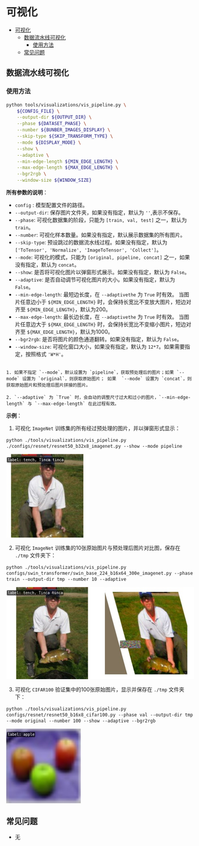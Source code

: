 # 可视化

<!-- TOC -->

- [可视化](#可视化)
  - [数据流水线可视化](#数据流水线可视化)
    - [使用方法](#使用方法)
  - [常见问题](#常见问题)

<!-- TOC -->

## 数据流水线可视化

### 使用方法

```bash
python tools/visualizations/vis_pipeline.py \
    ${CONFIG_FILE} \
    --output-dir ${OUTPUT_DIR} \
    --phase ${DATASET_PHASE} \
    --number ${BUNBER_IMAGES_DISPLAY} \
    --skip-type ${SKIP_TRANSFORM_TYPE} \
    --mode ${DISPLAY_MODE} \
    --show \
    --adaptive \
    --min-edge-length ${MIN_EDGE_LENGTH} \
    --max-edge-length ${MAX_EDGE_LENGTH} \
    --bgr2rgb \
    --window-size ${WINDOW_SIZE}
```

**所有参数的说明**：

- `config` : 模型配置文件的路径。
- `--output-dir`: 保存图片文件夹，如果没有指定，默认为 `''`,表示不保存。
- `--phase`: 可视化数据集的阶段，只能为 `[train, val, test]` 之一，默认为 `train`。
- `--number`: 可视化样本数量。如果没有指定，默认展示数据集的所有图片。
- `--skip-type`: 预设跳过的数据流水线过程。如果没有指定，默认为 `['ToTensor', 'Normalize', 'ImageToTensor', 'Collect']`。
- `--mode`: 可视化的模式，只能为 `[original, pipeline, concat]` 之一，如果没有指定，默认为 `concat`。
- `--show`: 是否将可视化图片以弹窗形式展示。如果没有指定，默认为 `False`。
- `--adaptive`: 是否自动调节可视化图片的大小。如果没有指定，默认为 `False`。
- `--min-edge-length`: 最短边长度，在 `--adaptivethe` 为 `True` 时有效。 当图片任意边小于 `${MIN_EDGE_LENGTH}` 时，会保持长宽比不变放大图片，短边对齐至 `${MIN_EDGE_LENGTH}`，默认为200。
- `--max-edge-length`: 最长边长度，在 `--adaptivethe` 为 `True` 时有效。 当图片任意边大于 `${MAX_EDGE_LENGTH}` 时，会保持长宽比不变缩小图片，短边对齐至 `${MAX_EDGE_LENGTH}`，默认为1000。
- `--bgr2rgb`: 是否将图片的颜色通道翻转。如果没有指定，默认为 `False`。
- `--window-size`: 可视化窗口大小，如果没有指定，默认为 `12*7`。如果需要指定，按照格式 `'W*H'`。

```{note}

1. 如果不指定 `--mode`，默认设置为 `pipeline`，获取预处理后的图片；如果 `--mode` 设置为 `original`，则获取原始图片； 如果  `--mode` 设置为 `concat`，则获取原始图片和预处理后图片拼接的图片。

2. `--adaptive` 为 `True` 时，会自动的调整尺寸过大和过小的图片，`--min-edge-length` 与 `--max-edge-length` 在此过程有效。

```

**示例**：

1. 可视化 `ImageNet` 训练集的所有经过预处理的图片，并以弹窗形式显示：

```shell
python ./tools/visualizations/vis_pipeline.py ./configs/resnet/resnet50_b32x8_imagenet.py --show --mode pipeline
```

![pipeline](../../docs/imgs/pipeline.JPEG)

2. 可视化 `ImageNet` 训练集的10张原始图片与预处理后图片对比图，保存在 `./tmp` 文件夹下：

```shell
python ./tools/visualizations/vis_pipeline.py configs/swin_transformer/swin_base_224_b16x64_300e_imagenet.py --phase train --output-dir tmp --number 10 --adaptive
```

![concat](../../docs/imgs/concat.JPEG)

3. 可视化 `CIFAR100` 验证集中的100张原始图片，显示并保存在 `./tmp` 文件夹下：

```shell
python ./tools/visualizations/vis_pipeline.py configs/resnet/resnet50_b16x8_cifar100.py --phase val --output-dir tmp --mode original --number 100 --show --adaptive --bgr2rgb
```

![original](../../docs/imgs/original.JPEG)

## 常见问题

- 无

